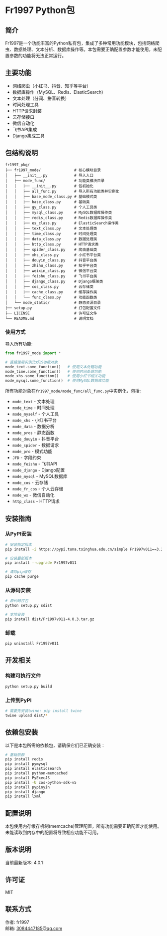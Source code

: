 # Fr1997 Python包

## 简介
Fr1997是一个功能丰富的Python私有包，集成了多种常用功能模块，包括网络爬虫、数据处理、文本分析、数据库操作等。本包需要正确配置参数才能使用，未配置参数的功能将无法正常运行。

## 主要功能
- 网络爬虫（小红书、抖音、知乎等平台）
- 数据库操作（MySQL、Redis、ElasticSearch）
- 文本处理（分词、拼音转换）
- 时间处理工具
- HTTP请求封装
- 云存储接口
- 微信自动化
- 飞书API集成
- Django集成工具

## 包结构说明

```
fr1997_pkg/
├── fr1997_mode/               # 核心模块目录
│   ├── __init__.py            # 导入入口
│   ├── mode_func/             # 功能类模块目录
│   │   ├── __init__.py        # 包初始化
│   │   ├── all_func.py        # 导入所有功能类并实例化
│   │   ├── base_mode_class.py # 基础模式类
│   │   ├── base_class.py      # 基础类
│   │   ├── gy_class.py        # 个人工具类
│   │   ├── mysql_class.py     # MySQL数据库操作类
│   │   ├── redis_class.py     # Redis数据库操作类
│   │   ├── es_class.py        # ElasticSearch操作类
│   │   ├── text_class.py      # 文本处理类
│   │   ├── time_class.py      # 时间处理类
│   │   ├── data_class.py      # 数据处理类
│   │   ├── http_class.py      # HTTP请求类
│   │   ├── spider_class.py    # 爬虫基础类
│   │   ├── xhs_class.py       # 小红书平台类
│   │   ├── douyin_class.py    # 抖音平台类
│   │   ├── zhihu_class.py     # 知乎平台类
│   │   ├── weixin_class.py    # 微信平台类
│   │   ├── feishu_class.py    # 飞书平台类
│   │   ├── django_class.py    # Django框架类
│   │   ├── cos_class.py       # 云存储类
│   │   ├── cache_class.py     # 缓存操作类
│   │   └── func_class.py      # 功能函数类
│   └── mode_static/           # 静态资源目录
├── setup.py                   # 打包配置文件
├── LICENSE                    # 许可证文件
└── README.md                  # 说明文档
```

### 使用方式

导入所有功能:
```python
from fr1997_mode import *

# 直接使用实例化好的功能对象
mode_text.some_function()   # 使用文本处理功能
mode_time.some_function()   # 使用时间处理功能
mode_xhs.some_function()    # 使用小红书相关功能
mode_mysql.some_function()  # 使用MySQL数据库功能
```

所有功能对象在`fr1997_mode/mode_func/all_func.py`中实例化，包括:
- `mode_text` - 文本处理
- `mode_time` - 时间处理
- `mode_myself` - 个人工具
- `mode_xhs` - 小红书平台
- `mode_data` - 数据分析
- `mode_pros` - 静态函数
- `mode_douyin` - 抖音平台
- `mode_spider` - 数据请求
- `mode_pro` - 模式功能
- `JFD` - 字段约束
- `mode_feishu` - 飞书API
- `mode_django` - Django配置
- `mode_mysql` - MySQL数据库
- `mode_cos` - 云存储
- `mode_fr_cos` - 个人云存储
- `mode_wx` - 微信自动化
- `http_class` - HTTP请求




## 安装指南

### 从PyPI安装
```bash
# 安装指定版本
pip install -i https://pypi.tuna.tsinghua.edu.cn/simple Fr1997v011==3.2.6

# 安装最新版本
pip install --upgrade Fr1997v011

# 清除pip缓存
pip cache purge
```

### 从源码安装
```bash
# 源代码打包
python setup.py sdist

# 本地安装
pip install dist/Fr1997v011-4.0.3.tar.gz
```

### 卸载
```bash
pip uninstall Fr1997v011
```

## 开发相关

### 构建可执行文件
```bash
python setup.py build
```

### 上传到PyPI
```bash
# 需要先安装twine: pip install twine
twine upload dist/*
```

## 依赖包安装

以下是本包所需的依赖包，请确保它们已正确安装：

```bash
# 基础依赖
pip install redis
pip install pymysql
pip install elasticsearch
pip install python-memcached
pip install PyExecJS
pip install -U cos-python-sdk-v5
pip install pypinyin
pip install django
pip install lxml
```

## 配置说明
本包使用内存缓存机制(memcache)管理配置，所有功能需要正确配置才能使用。未能读取到内存中的配置将导致相应功能不可用。

## 版本说明
当前最新版本: 4.0.1

## 许可证
MIT

## 联系方式
作者: fr1997  
邮箱: 3084447185@qq.com
